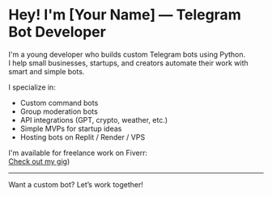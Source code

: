 # Hey! I'm [Your Name] — Telegram Bot Developer

I'm a young developer who builds custom Telegram bots using Python.  
I help small businesses, startups, and creators automate their work with smart and simple bots.

I specialize in:
- Custom command bots
- Group moderation bots
- API integrations (GPT, crypto, weather, etc.)
- Simple MVPs for startup ideas
- Hosting bots on Replit / Render / VPS

I'm available for freelance work on Fiverr:  
[Check out my gig](https://www.fiverr.com/s/m5NKpm7))

---


Want a custom bot? Let’s work together!
